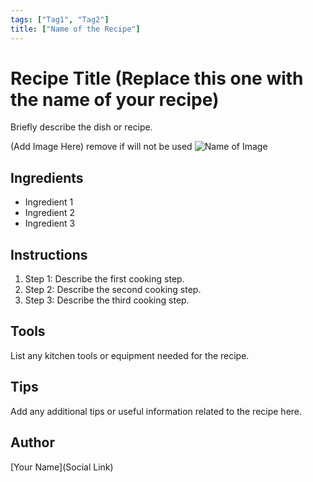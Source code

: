 ```yaml
---
tags: ["Tag1", "Tag2"]
title: ["Name of the Recipe"]
---
```


<TagLinks />

# Recipe Title (Replace this one with the name of your recipe)

Briefly describe the dish or recipe.

(Add Image Here) remove if will not be used
![Name of Image](../images/nameofimage)

## Ingredients

- Ingredient 1
- Ingredient 2
- Ingredient 3

## Instructions

1. Step 1: Describe the first cooking step.
2. Step 2: Describe the second cooking step.
3. Step 3: Describe the third cooking step.

## Tools

List any kitchen tools or equipment needed for the recipe.

## Tips

Add any additional tips or useful information related to the recipe here.

## Author

[Your Name](Social Link)